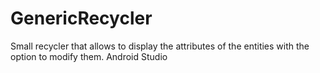 # GenericRecycler
Small recycler that allows to display the attributes of the entities with the option to modify them. Android Studio
